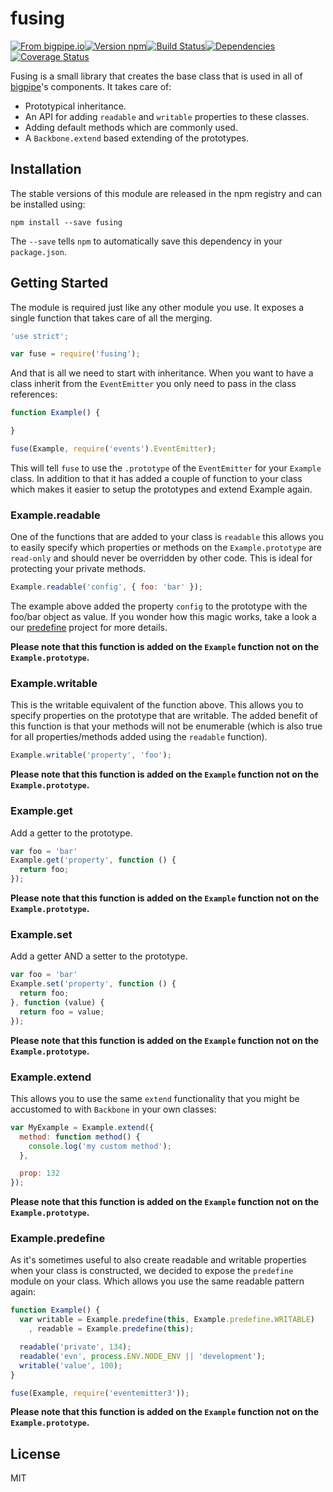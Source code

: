 # fusing

[![From bigpipe.io][from]](http://bigpipe.io)[![Version npm][version]](http://browsenpm.org/package/fusing)[![Build Status][build]](https://travis-ci.org/bigpipe/fusing)[![Dependencies][david]](https://david-dm.org/bigpipe/fusing)[![Coverage Status][cover]](https://coveralls.io/r/bigpipe/fusing?branch=master)

[from]: https://img.shields.io/badge/from-bigpipe.io-9d8dff.svg?style=flat-square
[version]: http://img.shields.io/npm/v/fusing.svg?style=flat-square
[build]: http://img.shields.io/travis/bigpipe/fusing/master.svg?style=flat-square
[david]: https://img.shields.io/david/bigpipe/fusing.svg?style=flat-square
[cover]: http://img.shields.io/coveralls/bigpipe/fusing/master.svg?style=flat-square

Fusing is a small library that creates the base class that is used in all of
[bigpipe]'s components. It takes care of:

- Prototypical inheritance.
- An API for adding `readable` and `writable` properties to these classes.
- Adding default methods which are commonly used.
- A `Backbone.extend` based extending of the prototypes.

## Installation

The stable versions of this module are released in the npm registry and can be
installed using:

```
npm install --save fusing
```

The `--save` tells `npm` to automatically save this dependency in your
`package.json`.

## Getting Started

The module is required just like any other module you use. It exposes a single
function that takes care of all the merging.

```js
'use strict';

var fuse = require('fusing');
```

And that is all we need to start with inheritance. When you want to have a class
inherit from the `EventEmitter` you only need to pass in the class references:

```js
function Example() {

}

fuse(Example, require('events').EventEmitter);
```

This will tell `fuse` to use the `.prototype` of the `EventEmitter` for your
`Example` class. In addition to that it has added a couple of function to your
class which makes it easier to setup the prototypes and extend Example again.

### Example.readable

One of the functions that are added to your class is `readable` this allows you
to easily specify which properties or methods on the `Example.prototype` are
`read-only` and should never be overridden by other code. This is ideal for
protecting your private methods.

```js
Example.readable('config', { foo: 'bar' });
```

The example above added the property `config` to the prototype with the foo/bar
object as value. If you wonder how this magic works, take a look a our
[predefine] project for more details.

**Please note that this function is added on the `Example` function not on the
`Example.prototype`.**

### Example.writable

This is the writable equivalent of the function above. This allows you to
specify properties on the prototype that are writable. The added benefit of this
function is that your methods will not be enumerable (which is also true for all
properties/methods added using the `readable` function).

```js
Example.writable('property', 'foo');
```

**Please note that this function is added on the `Example` function not on the
`Example.prototype`.**

### Example.get

Add a getter to the prototype.

```js
var foo = 'bar'
Example.get('property', function () {
  return foo;
});
```

**Please note that this function is added on the `Example` function not on the
`Example.prototype`.**

### Example.set

Add a getter AND a setter to the prototype.

```js
var foo = 'bar'
Example.set('property', function () {
  return foo;
}, function (value) {
  return foo = value;
});
```

**Please note that this function is added on the `Example` function not on the
`Example.prototype`.**

### Example.extend

This allows you to use the same `extend` functionality that you might be
accustomed to with `Backbone` in your own classes:

```js
var MyExample = Example.extend({
  method: function method() {
    console.log('my custom method');
  },

  prop: 132
});
```

**Please note that this function is added on the `Example` function not on the
`Example.prototype`.**

### Example.predefine

As it's sometimes useful to also create readable and writable properties when
your class is constructed, we decided to expose the `predefine` module on your
class. Which allows you use the same readable pattern again:

```js
function Example() {
  var writable = Example.predefine(this, Example.predefine.WRITABLE)
    , readable = Example.predefine(this);

  readable('private', 134);
  readable('evn', process.ENV.NODE_ENV || 'development');
  writable('value', 100);
}

fuse(Example, require('eventemitter3'));
```

**Please note that this function is added on the `Example` function not on the
`Example.prototype`.**

## License

MIT

[bigpipe]: https://github.com/bigpipe/bigpipe
[predefine]: https://github.com/bigpipe/predefine
